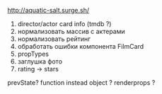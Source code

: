 http://aquatic-salt.surge.sh/

1. director/actor card info (tmdb ?)
2. нормализовать массив с актерами
3. нормализовать рейтинг
4. обработать ошибки компонента FilmCard
5. propTypes
6. заглушка фото
7. rating -> stars


prevState? function instead object ? renderprops ?